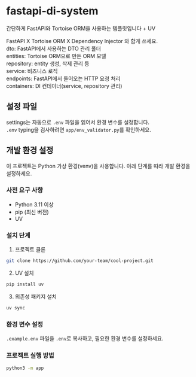 # fastapi-di-system
간단하게 FastAPI와 Tortoise ORM을 사용하는 템플릿입니다 + UV

FastAPI X Tortoise ORM X Dependency Injector 와 함게 쓰세요.  
dto: FastAPI에서 사용하는 DTO 관리 폴더  
entities: Tortoise ORM으로 만든 ORM 모델  
repository: entity 생성, 삭제 관리 등  
service: 비즈니스 로직  
endpoints: FastAPI에서 들어오는 HTTP 요청 처리  
containers: DI 컨테이너(service, repository 관리)  

## 설정 파일
settings는 자동으로 ``.env`` 파일을 읽어서 환경 변수를 설정합니다.  
``.env`` typing을 검사하려면 ``app/env_validator.py``를 확인하세요.


## 개발 환경 설정

이 프로젝트는 Python 가상 환경(venv)을 사용합니다. 아래 단계를 따라 개발 환경을 설정하세요.

### 사전 요구 사항

- Python 3.11 이상
- pip (최신 버전)
- UV

### 설치 단계

1. 프로젝트 클론

```bash
git clone https://github.com/your-team/cool-project.git
```


2. UV 설치
```bash
pip install uv
```
  
3. 의존성 패키지 설치
```bash
uv sync
```

### 환경 변수 설정

`.example.env` 파일을 `.env`로 복사하고, 필요한 환경 변수를 설정하세요.

### 프로젝트 실행 방법
```bash
python3 -m app
```
